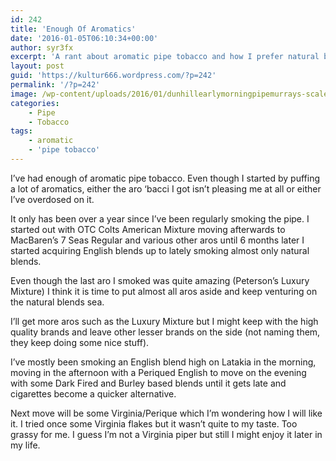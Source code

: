 ```yaml
---
id: 242
title: 'Enough Of Aromatics'
date: '2016-01-05T06:10:34+00:00'
author: syr3fx
excerpt: 'A rant about aromatic pipe tobacco and how I prefer natural blends lately.'
layout: post
guid: 'https://kultur666.wordpress.com/?p=242'
permalink: '/?p=242'
image: /wp-content/uploads/2016/01/dunhillearlymorningpipemurrays-scaled.jpeg
categories:
    - Pipe
    - Tobacco
tags:
    - aromatic
    - 'pipe tobacco'
---
```


I’ve had enough of aromatic pipe tobacco. Even though I started by puffing a lot of aromatics, either the aro ‘bacci I got isn’t pleasing me at all or either I’ve overdosed on it.

It only has been over a year since I’ve been regularly smoking the pipe. I started out with OTC Colts American Mixture moving afterwards to MacBaren’s 7 Seas Regular and various other aros until 6 months later I started acquiring English blends up to lately smoking almost only natural blends.

Even though the last aro I smoked was quite amazing (Peterson’s Luxury Mixture) I think it is time to put almost all aros aside and keep venturing on the natural blends sea.

I’ll get more aros such as the Luxury Mixture but I might keep with the high quality brands and leave other lesser brands on the side (not naming them, they keep doing some nice stuff).

I’ve mostly been smoking an English blend high on Latakia in the morning, moving in the afternoon with a Periqued English to move on the evening with some Dark Fired and Burley based blends until it gets late and cigarettes become a quicker alternative.

Next move will be some Virginia/Perique which I’m wondering how I will like it. I tried once some Virginia flakes but it wasn’t quite to my taste. Too grassy for me. I guess I’m not a Virginia piper but still I might enjoy it later in my life.